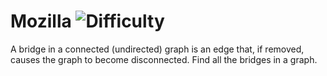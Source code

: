 # Mozilla ![Difficulty](https://img.shields.io/badge/-MEDIUM-yellow)
	
A bridge in a connected (undirected) graph is an edge that, if removed, causes the graph to become disconnected. Find all the bridges in a graph.
	
